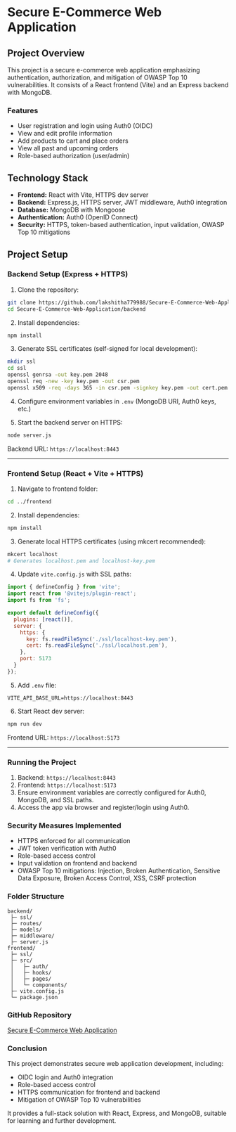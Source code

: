 # Secure E-Commerce Web Application

## Project Overview

This project is a secure e-commerce web application emphasizing authentication, authorization, and mitigation of OWASP Top 10 vulnerabilities. It consists of a React frontend (Vite) and an Express backend with MongoDB.

### Features

* User registration and login using Auth0 (OIDC)
* View and edit profile information
* Add products to cart and place orders
* View all past and upcoming orders
* Role-based authorization (user/admin)

## Technology Stack

* **Frontend:** React with Vite, HTTPS dev server
* **Backend:** Express.js, HTTPS server, JWT middleware, Auth0 integration
* **Database:** MongoDB with Mongoose
* **Authentication:** Auth0 (OpenID Connect)
* **Security:** HTTPS, token-based authentication, input validation, OWASP Top 10 mitigations

## Project Setup

### Backend Setup (Express + HTTPS)

1. Clone the repository:

```bash
git clone https://github.com/lakshitha779988/Secure-E-Commerce-Web-Application.git
cd Secure-E-Commerce-Web-Application/backend
```

2. Install dependencies:

```bash
npm install
```

3. Generate SSL certificates (self-signed for local development):

```bash
mkdir ssl
cd ssl
openssl genrsa -out key.pem 2048
openssl req -new -key key.pem -out csr.pem
openssl x509 -req -days 365 -in csr.pem -signkey key.pem -out cert.pem
```

4. Configure environment variables in `.env` (MongoDB URI, Auth0 keys, etc.)

5. Start the backend server on HTTPS:

```bash
node server.js
```

Backend URL: `https://localhost:8443`

---

### Frontend Setup (React + Vite + HTTPS)

1. Navigate to frontend folder:

```bash
cd ../frontend
```

2. Install dependencies:

```bash
npm install
```

3. Generate local HTTPS certificates (using mkcert recommended):

```bash
mkcert localhost
# Generates localhost.pem and localhost-key.pem
```

4. Update `vite.config.js` with SSL paths:

```javascript
import { defineConfig } from 'vite';
import react from '@vitejs/plugin-react';
import fs from 'fs';

export default defineConfig({
  plugins: [react()],
  server: {
    https: {
      key: fs.readFileSync('./ssl/localhost-key.pem'),
      cert: fs.readFileSync('./ssl/localhost.pem'),
    },
    port: 5173
  }
});
```

5. Add `.env` file:

```env
VITE_API_BASE_URL=https://localhost:8443
```

6. Start React dev server:

```bash
npm run dev
```

Frontend URL: `https://localhost:5173`

---

### Running the Project

1. Backend: `https://localhost:8443`
2. Frontend: `https://localhost:5173`
3. Ensure environment variables are correctly configured for Auth0, MongoDB, and SSL paths.
4. Access the app via browser and register/login using Auth0.

### Security Measures Implemented

* HTTPS enforced for all communication
* JWT token verification with Auth0
* Role-based access control
* Input validation on frontend and backend
* OWASP Top 10 mitigations: Injection, Broken Authentication, Sensitive Data Exposure, Broken Access Control, XSS, CSRF protection

### Folder Structure

```
backend/
 ├─ ssl/
 ├─ routes/
 ├─ models/
 ├─ middleware/
 ├─ server.js
frontend/
 ├─ ssl/
 ├─ src/
 │   ├─ auth/
 │   ├─ hooks/
 │   ├─ pages/
 │   └─ components/
 ├─ vite.config.js
 └─ package.json
```

### GitHub Repository

[Secure E-Commerce Web Application](https://github.com/lakshitha779988/Secure-E-Commerce-Web-Application)

### Conclusion

This project demonstrates secure web application development, including:

* OIDC login and Auth0 integration
* Role-based access control
* HTTPS communication for frontend and backend
* Mitigation of OWASP Top 10 vulnerabilities

It provides a full-stack solution with React, Express, and MongoDB, suitable for learning and further development.
